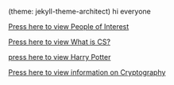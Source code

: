 (theme: jekyll-theme-architect)
hi everyone


[Press here to view People of Interest](https://morenmar002.github.io/People-of-Interest.md/)

[Press here to view What is CS?](https://morenmar002.github.io/What-is-CompSci.md/)

[press here to view Harry Potter](https://morenmar002.github.io/morenmar/harrypotter)

[Press here to view information on Cryptography](https://morenmar002.github.io/morenmar/cryptography)
